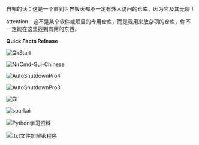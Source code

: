 自嘲的话：这是一个直到世界毁灭都不一定有外人访问的仓库，因为它及其无聊！

attention：这不是某个软件或项目的专用仓库，而是我用来放杂项的仓库，你不一定能在这里找到有用的东西。

**Quick Facts Release**

![QkStart](https://github.com/Pfolg/Pfolg_Source/releases/tag/v.3.QkStart)

![NirCmd-Gui-Chinese](https://github.com/Pfolg/Pfolg_Source/releases/tag/v.max_NirCmd-Gui-Chinese)

![AutoShutdownPro4](https://github.com/Pfolg/Pfolg_Source/releases/tag/v.AS-4.0)

![AutoShutdownPro3](https://github.com/Pfolg/Pfolg_Source/releases/tag/v.AS-3.0)

![GI](https://github.com/Pfolg/Pfolg_Source/releases/tag/GI_v3.0)

![sparkai](https://github.com/Pfolg/Pfolg_Source/releases/tag/v1.0.sparkai)

![Python学习资料](https://github.com/Pfolg/Pfolg_Source/releases/tag/StudySource)

![.txt文件加解密程序](https://github.com/Pfolg/Pfolg_Source/releases/tag/cPPC1)
